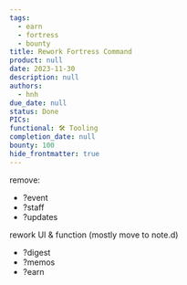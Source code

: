 ```yaml
---
tags:
  - earn
  - fortress
  - bounty
title: Rework Fortress Command
product: null
date: 2023-11-30
description: null
authors:
  - hnh
due_date: null
status: Done
PICs:
functional: 🛠️ Tooling
completion_date: null
bounty: 100
hide_frontmatter: true
---
```


remove:

- ?event
- ?staff
- ?updates

rework UI & function (mostly move to note.d)

- ?digest
- ?memos
- ?earn
